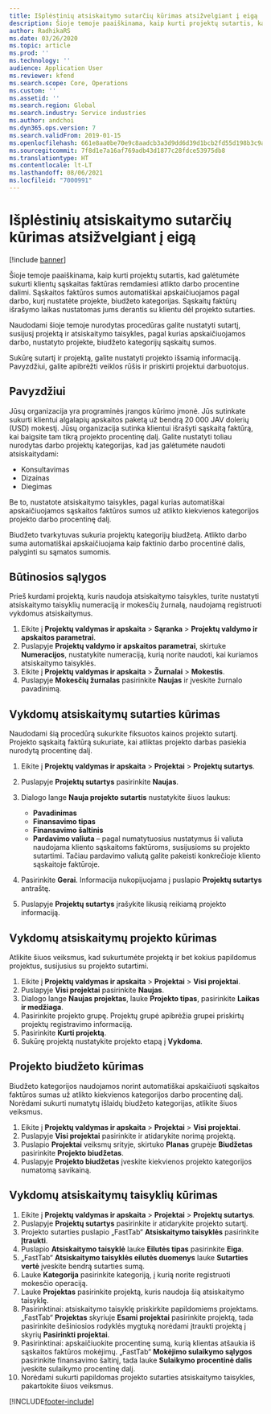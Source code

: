 ```yaml
---
title: Išplėstinių atsiskaitymo sutarčių kūrimas atsižvelgiant į eigą
description: Šioje temoje paaiškinama, kaip kurti projektų sutartis, kad galėtumėte generuoti klientų sąskaitas faktūras remdamiesi atlikto darbo procentine dalimi.
author: RadhikaRS
ms.date: 03/26/2020
ms.topic: article
ms.prod: ''
ms.technology: ''
audience: Application User
ms.reviewer: kfend
ms.search.scope: Core, Operations
ms.custom: ''
ms.assetid: ''
ms.search.region: Global
ms.search.industry: Service industries
ms.author: andchoi
ms.dyn365.ops.version: 7
ms.search.validFrom: 2019-01-15
ms.openlocfilehash: 661e8aa0be70e9c8aadcb3a3d9dd6d39d1bcb2fd55d198b3c9af19fc2d0ae9d3
ms.sourcegitcommit: 7f8d1e7a16af769adb43d1877c28fdce53975db8
ms.translationtype: HT
ms.contentlocale: lt-LT
ms.lasthandoff: 08/06/2021
ms.locfileid: "7000991"
---
```

# <a name="create-advanced-contracts-for-billing-based-on-progress"></a>Išplėstinių atsiskaitymo sutarčių kūrimas atsižvelgiant į eigą
[!include [banner](../includes/banner.md)]

Šioje temoje paaiškinama, kaip kurti projektų sutartis, kad galėtumėte sukurti klientų sąskaitas faktūras remdamiesi atlikto darbo procentine dalimi. Sąskaitos faktūros sumos automatiškai apskaičiuojamos pagal darbo, kurį nustatėte projekte, biudžeto kategorijas. Sąskaitų faktūrų išrašymo laikas nustatomas jums derantis su klientu dėl projekto sutarties.

Naudodami šioje temoje nurodytas procedūras galite nustatyti sutartį, susijusį projektą ir atsiskaitymo taisykles, pagal kurias apskaičiuojamos darbo, nustatyto projekte, biudžeto kategorijų sąskaitų sumos.

Sukūrę sutartį ir projektą, galite nustatyti projekto išsamią informaciją. Pavyzdžiui, galite apibrėžti veiklos rūšis ir priskirti projektui darbuotojus.

## <a name="example"></a>Pavyzdžiui

Jūsų organizacija yra programinės įrangos kūrimo įmonė. Jūs sutinkate sukurti klientui algalapių apskaitos paketą už bendrą 20 000 JAV dolerių (USD) mokestį. Jūsų organizacija sutinka klientui išrašyti sąskaitą faktūrą, kai baigsite tam tikrą projekto procentinę dalį. Galite nustatyti toliau nurodytas darbo projektų kategorijas, kad jas galėtumėte naudoti atsiskaitydami:

- Konsultavimas
- Dizainas
- Diegimas

Be to, nustatote atsiskaitymo taisykles, pagal kurias automatiškai apskaičiuojamos sąskaitos faktūros sumos už atlikto kiekvienos kategorijos projekto darbo procentinę dalį.

Biudžeto tvarkytuvas sukuria projektų kategorijų biudžetą. Atlikto darbo suma automatiškai apskaičiuojama kaip faktinio darbo procentinė dalis, palyginti su sąmatos sumomis.

## <a name="prerequisites"></a>Būtinosios sąlygos

Prieš kurdami projektą, kuris naudoja atsiskaitymo taisykles, turite nustatyti atsiskaitymo taisyklių numeraciją ir mokesčių žurnalą, naudojamą registruoti vykdomus atsiskaitymus.

1. Eikite į **Projektų valdymas ir apskaita** \> **Sąranka** \> **Projektų valdymo ir apskaitos parametrai**.
2. Puslapyje **Projektų valdymo ir apskaitos parametrai**, skirtuke **Numeracijos**, nustatykite numeraciją, kurią norite naudoti, kai kuriamos atsiskaitymo taisyklės.
3. Eikite į **Projektų valdymas ir apskaita** \> **Žurnalai** \> **Mokestis**.
4. Puslapyje **Mokesčių žurnalas** pasirinkite **Naujas** ir įveskite žurnalo pavadinimą.

## <a name="create-a-contract-for-progress-billings"></a>Vykdomų atsiskaitymų sutarties kūrimas

Naudodami šią procedūrą sukurkite fiksuotos kainos projekto sutartį. Projekto sąskaitą faktūrą sukuriate, kai atliktas projekto darbas pasiekia nurodytą procentinę dalį.

1. Eikite į **Projektų valdymas ir apskaita** \> **Projektai** \> **Projektų sutartys**.
2. Puslapyje **Projektų sutartys** pasirinkite **Naujas**.
3. Dialogo lange **Nauja projekto sutartis** nustatykite šiuos laukus:

    - **Pavadinimas**
    - **Finansavimo tipas**
    - **Finansavimo šaltinis**
    - **Pardavimo valiuta** – pagal numatytuosius nustatymus ši valiuta naudojama kliento sąskaitoms faktūroms, susijusioms su projekto sutartimi. Tačiau pardavimo valiutą galite pakeisti konkrečioje kliento sąskaitoje faktūroje.

4. Pasirinkite **Gerai**. Informacija nukopijuojama į puslapio **Projektų sutartys** antraštę.
5. Puslapyje **Projektų sutartys** įrašykite likusią reikiamą projekto informaciją.

## <a name="create-a-project-for-progress-billings"></a>Vykdomų atsiskaitymų projekto kūrimas

Atlikite šiuos veiksmus, kad sukurtumėte projektą ir bet kokius papildomus projektus, susijusius su projekto sutartimi.

1. Eikite į **Projektų valdymas ir apskaita** \> **Projektai** \> **Visi projektai**.
2. Puslapyje **Visi projektai** pasirinkite **Naujas**.
3. Dialogo lange **Naujas projektas**, lauke **Projekto tipas**, pasirinkite **Laikas ir medžiaga**.
4. Pasirinkite projekto grupę. Projektų grupė apibrėžia grupei priskirtų projektų registravimo informaciją.
5. Pasirinkite **Kurti projektą**.
6. Sukūrę projektą nustatykite projekto etapą į **Vykdoma**.

## <a name="create-a-budget-for-a-project"></a>Projekto biudžeto kūrimas

Biudžeto kategorijos naudojamos norint automatiškai apskaičiuoti sąskaitos faktūros sumas už atlikto kiekvienos kategorijos darbo procentinę dalį. Norėdami sukurti numatytų išlaidų biudžeto kategorijas, atlikite šiuos veiksmus.

1. Eikite į **Projektų valdymas ir apskaita** \> **Projektai** \> **Visi projektai**.
2. Puslapyje **Visi projektai** pasirinkite ir atidarykite norimą projektą.
3. Puslapio **Projektai** veiksmų srityje, skirtuko **Planas** grupėje **Biudžetas** pasirinkite **Projekto biudžetas**.
4. Puslapyje **Projekto biudžetas** įveskite kiekvienos projekto kategorijos numatomą savikainą.

## <a name="create-billing-rules-for-progress-billings"></a>Vykdomų atsiskaitymų taisyklių kūrimas

1. Eikite į **Projektų valdymas ir apskaita** \> **Projektai** \> **Projektų sutartys**.
2. Puslapyje **Projektų sutartys** pasirinkite ir atidarykite projekto sutartį.
3. Projekto sutarties puslapio „FastTab“ **Atsiskaitymo taisyklės** pasirinkite **Įtraukti**.
4. Puslapio **Atsiskaitymo taisyklė** lauke **Eilutės tipas** pasirinkite **Eiga**.
5. „FastTab“ **Atsiskaitymo taisyklės eilutės duomenys** lauke **Sutarties vertė** įveskite bendrą sutarties sumą.
6. Lauke **Kategorija** pasirinkite kategoriją, į kurią norite registruoti mokesčio operaciją.
7. Lauke **Projektas** pasirinkite projektą, kuris naudoja šią atsiskaitymo taisyklę.
8. Pasirinktinai: atsiskaitymo taisyklę priskirkite papildomiems projektams. „FastTab“ **Projektas** skyriuje **Esami projektai** pasirinkite projektą, tada pasirinkite dešiniosios rodyklės mygtuką norėdami įtraukti projektą į skyrių **Pasirinkti projektai**.
9. Pasirinktinai: apskaičiuokite procentinę sumą, kurią klientas atšaukia iš sąskaitos faktūros mokėjimų. „FastTab“ **Mokėjimo sulaikymo sąlygos** pasirinkite finansavimo šaltinį, tada lauke **Sulaikymo procentinė dalis** įveskite sulaikymo procentinę dalį.
10. Norėdami sukurti papildomas projekto sutarties atsiskaitymo taisykles, pakartokite šiuos veiksmus.


[!INCLUDE[footer-include](../includes/footer-banner.md)]